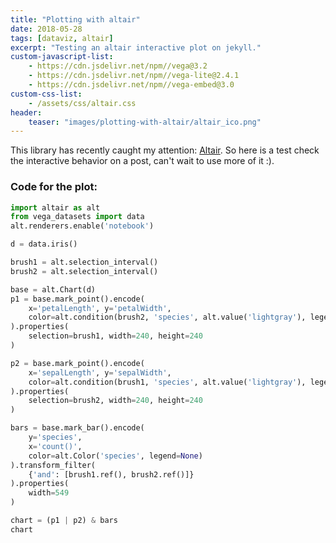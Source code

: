 ```yaml
---
title: "Plotting with altair"
date: 2018-05-28
tags: [dataviz, altair]
excerpt: "Testing an altair interactive plot on jekyll."
custom-javascript-list:
    - https://cdn.jsdelivr.net/npm//vega@3.2
    - https://cdn.jsdelivr.net/npm//vega-lite@2.4.1
    - https://cdn.jsdelivr.net/npm//vega-embed@3.0
custom-css-list:
    - /assets/css/altair.css
header:
    teaser: "images/plotting-with-altair/altair_ico.png"
---
```


This library has recently caught my attention: [Altair](https://altair-viz.github.io). So here is a test check the interactive behavior on a post, can't wait to use more of it :).

<div id="vis"></div>


### Code for the plot:

```python
import altair as alt
from vega_datasets import data
alt.renderers.enable('notebook')

d = data.iris()

brush1 = alt.selection_interval()
brush2 = alt.selection_interval()

base = alt.Chart(d)
p1 = base.mark_point().encode(
    x='petalLength', y='petalWidth',
    color=alt.condition(brush2, 'species', alt.value('lightgray'), legend=None)
).properties(
    selection=brush1, width=240, height=240
)

p2 = base.mark_point().encode(
    x='sepalLength', y='sepalWidth',
    color=alt.condition(brush1, 'species', alt.value('lightgray'), legend=None)
).properties(
    selection=brush2, width=240, height=240
)

bars = base.mark_bar().encode(
    y='species',
    x='count()',
    color=alt.Color('species', legend=None)
).transform_filter(
    {'and': [brush1.ref(), brush2.ref()]}
).properties(
    width=549
)

chart = (p1 | p2) & bars
chart
```

<script type="text/javascript">
var spec = {"config": {"view": {"width": 400, "height": 300}}, "vconcat": [{"hconcat": [{"data": {"values": [{"petalLength": 1.4, "petalWidth": 0.2, "sepalLength": 5.1, "sepalWidth": 3.5, "species": "setosa"}, {"petalLength": 1.4, "petalWidth": 0.2, "sepalLength": 4.9, "sepalWidth": 3.0, "species": "setosa"}, {"petalLength": 1.3, "petalWidth": 0.2, "sepalLength": 4.7, "sepalWidth": 3.2, "species": "setosa"}, {"petalLength": 1.5, "petalWidth": 0.2, "sepalLength": 4.6, "sepalWidth": 3.1, "species": "setosa"}, {"petalLength": 1.4, "petalWidth": 0.2, "sepalLength": 5.0, "sepalWidth": 3.6, "species": "setosa"}, {"petalLength": 1.7000000000000002, "petalWidth": 0.4, "sepalLength": 5.4, "sepalWidth": 3.9, "species": "setosa"}, {"petalLength": 1.4, "petalWidth": 0.30000000000000004, "sepalLength": 4.6, "sepalWidth": 3.4, "species": "setosa"}, {"petalLength": 1.5, "petalWidth": 0.2, "sepalLength": 5.0, "sepalWidth": 3.4, "species": "setosa"}, {"petalLength": 1.4, "petalWidth": 0.2, "sepalLength": 4.4, "sepalWidth": 2.9, "species": "setosa"}, {"petalLength": 1.5, "petalWidth": 0.1, "sepalLength": 4.9, "sepalWidth": 3.1, "species": "setosa"}, {"petalLength": 1.5, "petalWidth": 0.2, "sepalLength": 5.4, "sepalWidth": 3.7, "species": "setosa"}, {"petalLength": 1.6, "petalWidth": 0.2, "sepalLength": 4.8, "sepalWidth": 3.4, "species": "setosa"}, {"petalLength": 1.4, "petalWidth": 0.1, "sepalLength": 4.8, "sepalWidth": 3.0, "species": "setosa"}, {"petalLength": 1.1, "petalWidth": 0.1, "sepalLength": 4.3, "sepalWidth": 3.0, "species": "setosa"}, {"petalLength": 1.2, "petalWidth": 0.2, "sepalLength": 5.8, "sepalWidth": 4.0, "species": "setosa"}, {"petalLength": 1.5, "petalWidth": 0.4, "sepalLength": 5.7, "sepalWidth": 4.4, "species": "setosa"}, {"petalLength": 1.3, "petalWidth": 0.4, "sepalLength": 5.4, "sepalWidth": 3.9, "species": "setosa"}, {"petalLength": 1.4, "petalWidth": 0.30000000000000004, "sepalLength": 5.1, "sepalWidth": 3.5, "species": "setosa"}, {"petalLength": 1.7000000000000002, "petalWidth": 0.30000000000000004, "sepalLength": 5.7, "sepalWidth": 3.8, "species": "setosa"}, {"petalLength": 1.5, "petalWidth": 0.30000000000000004, "sepalLength": 5.1, "sepalWidth": 3.8, "species": "setosa"}, {"petalLength": 1.7000000000000002, "petalWidth": 0.2, "sepalLength": 5.4, "sepalWidth": 3.4, "species": "setosa"}, {"petalLength": 1.5, "petalWidth": 0.4, "sepalLength": 5.1, "sepalWidth": 3.7, "species": "setosa"}, {"petalLength": 1.0, "petalWidth": 0.2, "sepalLength": 4.6, "sepalWidth": 3.6, "species": "setosa"}, {"petalLength": 1.7000000000000002, "petalWidth": 0.5, "sepalLength": 5.1, "sepalWidth": 3.3, "species": "setosa"}, {"petalLength": 1.9, "petalWidth": 0.2, "sepalLength": 4.8, "sepalWidth": 3.4, "species": "setosa"}, {"petalLength": 1.6, "petalWidth": 0.2, "sepalLength": 5.0, "sepalWidth": 3.0, "species": "setosa"}, {"petalLength": 1.6, "petalWidth": 0.4, "sepalLength": 5.0, "sepalWidth": 3.4, "species": "setosa"}, {"petalLength": 1.5, "petalWidth": 0.2, "sepalLength": 5.2, "sepalWidth": 3.5, "species": "setosa"}, {"petalLength": 1.4, "petalWidth": 0.2, "sepalLength": 5.2, "sepalWidth": 3.4, "species": "setosa"}, {"petalLength": 1.6, "petalWidth": 0.2, "sepalLength": 4.7, "sepalWidth": 3.2, "species": "setosa"}, {"petalLength": 1.6, "petalWidth": 0.2, "sepalLength": 4.8, "sepalWidth": 3.1, "species": "setosa"}, {"petalLength": 1.5, "petalWidth": 0.4, "sepalLength": 5.4, "sepalWidth": 3.4, "species": "setosa"}, {"petalLength": 1.5, "petalWidth": 0.1, "sepalLength": 5.2, "sepalWidth": 4.1, "species": "setosa"}, {"petalLength": 1.4, "petalWidth": 0.2, "sepalLength": 5.5, "sepalWidth": 4.2, "species": "setosa"}, {"petalLength": 1.5, "petalWidth": 0.2, "sepalLength": 4.9, "sepalWidth": 3.1, "species": "setosa"}, {"petalLength": 1.2, "petalWidth": 0.2, "sepalLength": 5.0, "sepalWidth": 3.2, "species": "setosa"}, {"petalLength": 1.3, "petalWidth": 0.2, "sepalLength": 5.5, "sepalWidth": 3.5, "species": "setosa"}, {"petalLength": 1.4, "petalWidth": 0.1, "sepalLength": 4.9, "sepalWidth": 3.6, "species": "setosa"}, {"petalLength": 1.3, "petalWidth": 0.2, "sepalLength": 4.4, "sepalWidth": 3.0, "species": "setosa"}, {"petalLength": 1.5, "petalWidth": 0.2, "sepalLength": 5.1, "sepalWidth": 3.4, "species": "setosa"}, {"petalLength": 1.3, "petalWidth": 0.30000000000000004, "sepalLength": 5.0, "sepalWidth": 3.5, "species": "setosa"}, {"petalLength": 1.3, "petalWidth": 0.30000000000000004, "sepalLength": 4.5, "sepalWidth": 2.3, "species": "setosa"}, {"petalLength": 1.3, "petalWidth": 0.2, "sepalLength": 4.4, "sepalWidth": 3.2, "species": "setosa"}, {"petalLength": 1.6, "petalWidth": 0.6000000000000001, "sepalLength": 5.0, "sepalWidth": 3.5, "species": "setosa"}, {"petalLength": 1.9, "petalWidth": 0.4, "sepalLength": 5.1, "sepalWidth": 3.8, "species": "setosa"}, {"petalLength": 1.4, "petalWidth": 0.30000000000000004, "sepalLength": 4.8, "sepalWidth": 3.0, "species": "setosa"}, {"petalLength": 1.6, "petalWidth": 0.2, "sepalLength": 5.1, "sepalWidth": 3.8, "species": "setosa"}, {"petalLength": 1.4, "petalWidth": 0.2, "sepalLength": 4.6, "sepalWidth": 3.2, "species": "setosa"}, {"petalLength": 1.5, "petalWidth": 0.2, "sepalLength": 5.3, "sepalWidth": 3.7, "species": "setosa"}, {"petalLength": 1.4, "petalWidth": 0.2, "sepalLength": 5.0, "sepalWidth": 3.3, "species": "setosa"}, {"petalLength": 4.7, "petalWidth": 1.4, "sepalLength": 7.0, "sepalWidth": 3.2, "species": "versicolor"}, {"petalLength": 4.5, "petalWidth": 1.5, "sepalLength": 6.4, "sepalWidth": 3.2, "species": "versicolor"}, {"petalLength": 4.9, "petalWidth": 1.5, "sepalLength": 6.9, "sepalWidth": 3.1, "species": "versicolor"}, {"petalLength": 4.0, "petalWidth": 1.3, "sepalLength": 5.5, "sepalWidth": 2.3, "species": "versicolor"}, {"petalLength": 4.6, "petalWidth": 1.5, "sepalLength": 6.5, "sepalWidth": 2.8, "species": "versicolor"}, {"petalLength": 4.5, "petalWidth": 1.3, "sepalLength": 5.7, "sepalWidth": 2.8, "species": "versicolor"}, {"petalLength": 4.7, "petalWidth": 1.6, "sepalLength": 6.3, "sepalWidth": 3.3, "species": "versicolor"}, {"petalLength": 3.3, "petalWidth": 1.0, "sepalLength": 4.9, "sepalWidth": 2.4, "species": "versicolor"}, {"petalLength": 4.6, "petalWidth": 1.3, "sepalLength": 6.6, "sepalWidth": 2.9, "species": "versicolor"}, {"petalLength": 3.9, "petalWidth": 1.4, "sepalLength": 5.2, "sepalWidth": 2.7, "species": "versicolor"}, {"petalLength": 3.5, "petalWidth": 1.0, "sepalLength": 5.0, "sepalWidth": 2.0, "species": "versicolor"}, {"petalLength": 4.2, "petalWidth": 1.5, "sepalLength": 5.9, "sepalWidth": 3.0, "species": "versicolor"}, {"petalLength": 4.0, "petalWidth": 1.0, "sepalLength": 6.0, "sepalWidth": 2.2, "species": "versicolor"}, {"petalLength": 4.7, "petalWidth": 1.4, "sepalLength": 6.1, "sepalWidth": 2.9, "species": "versicolor"}, {"petalLength": 3.6, "petalWidth": 1.3, "sepalLength": 5.6, "sepalWidth": 2.9, "species": "versicolor"}, {"petalLength": 4.4, "petalWidth": 1.4, "sepalLength": 6.7, "sepalWidth": 3.1, "species": "versicolor"}, {"petalLength": 4.5, "petalWidth": 1.5, "sepalLength": 5.6, "sepalWidth": 3.0, "species": "versicolor"}, {"petalLength": 4.1, "petalWidth": 1.0, "sepalLength": 5.8, "sepalWidth": 2.7, "species": "versicolor"}, {"petalLength": 4.5, "petalWidth": 1.5, "sepalLength": 6.2, "sepalWidth": 2.2, "species": "versicolor"}, {"petalLength": 3.9, "petalWidth": 1.1, "sepalLength": 5.6, "sepalWidth": 2.5, "species": "versicolor"}, {"petalLength": 4.8, "petalWidth": 1.8, "sepalLength": 5.9, "sepalWidth": 3.2, "species": "versicolor"}, {"petalLength": 4.0, "petalWidth": 1.3, "sepalLength": 6.1, "sepalWidth": 2.8, "species": "versicolor"}, {"petalLength": 4.9, "petalWidth": 1.5, "sepalLength": 6.3, "sepalWidth": 2.5, "species": "versicolor"}, {"petalLength": 4.7, "petalWidth": 1.2, "sepalLength": 6.1, "sepalWidth": 2.8, "species": "versicolor"}, {"petalLength": 4.3, "petalWidth": 1.3, "sepalLength": 6.4, "sepalWidth": 2.9, "species": "versicolor"}, {"petalLength": 4.4, "petalWidth": 1.4, "sepalLength": 6.6, "sepalWidth": 3.0, "species": "versicolor"}, {"petalLength": 4.8, "petalWidth": 1.4, "sepalLength": 6.8, "sepalWidth": 2.8, "species": "versicolor"}, {"petalLength": 5.0, "petalWidth": 1.7000000000000002, "sepalLength": 6.7, "sepalWidth": 3.0, "species": "versicolor"}, {"petalLength": 4.5, "petalWidth": 1.5, "sepalLength": 6.0, "sepalWidth": 2.9, "species": "versicolor"}, {"petalLength": 3.5, "petalWidth": 1.0, "sepalLength": 5.7, "sepalWidth": 2.6, "species": "versicolor"}, {"petalLength": 3.8, "petalWidth": 1.1, "sepalLength": 5.5, "sepalWidth": 2.4, "species": "versicolor"}, {"petalLength": 3.7, "petalWidth": 1.0, "sepalLength": 5.5, "sepalWidth": 2.4, "species": "versicolor"}, {"petalLength": 3.9, "petalWidth": 1.2, "sepalLength": 5.8, "sepalWidth": 2.7, "species": "versicolor"}, {"petalLength": 5.1, "petalWidth": 1.6, "sepalLength": 6.0, "sepalWidth": 2.7, "species": "versicolor"}, {"petalLength": 4.5, "petalWidth": 1.5, "sepalLength": 5.4, "sepalWidth": 3.0, "species": "versicolor"}, {"petalLength": 4.5, "petalWidth": 1.6, "sepalLength": 6.0, "sepalWidth": 3.4, "species": "versicolor"}, {"petalLength": 4.7, "petalWidth": 1.5, "sepalLength": 6.7, "sepalWidth": 3.1, "species": "versicolor"}, {"petalLength": 4.4, "petalWidth": 1.3, "sepalLength": 6.3, "sepalWidth": 2.3, "species": "versicolor"}, {"petalLength": 4.1, "petalWidth": 1.3, "sepalLength": 5.6, "sepalWidth": 3.0, "species": "versicolor"}, {"petalLength": 4.0, "petalWidth": 1.3, "sepalLength": 5.5, "sepalWidth": 2.5, "species": "versicolor"}, {"petalLength": 4.4, "petalWidth": 1.2, "sepalLength": 5.5, "sepalWidth": 2.6, "species": "versicolor"}, {"petalLength": 4.6, "petalWidth": 1.4, "sepalLength": 6.1, "sepalWidth": 3.0, "species": "versicolor"}, {"petalLength": 4.0, "petalWidth": 1.2, "sepalLength": 5.8, "sepalWidth": 2.6, "species": "versicolor"}, {"petalLength": 3.3, "petalWidth": 1.0, "sepalLength": 5.0, "sepalWidth": 2.3, "species": "versicolor"}, {"petalLength": 4.2, "petalWidth": 1.3, "sepalLength": 5.6, "sepalWidth": 2.7, "species": "versicolor"}, {"petalLength": 4.2, "petalWidth": 1.2, "sepalLength": 5.7, "sepalWidth": 3.0, "species": "versicolor"}, {"petalLength": 4.2, "petalWidth": 1.3, "sepalLength": 5.7, "sepalWidth": 2.9, "species": "versicolor"}, {"petalLength": 4.3, "petalWidth": 1.3, "sepalLength": 6.2, "sepalWidth": 2.9, "species": "versicolor"}, {"petalLength": 3.0, "petalWidth": 1.1, "sepalLength": 5.1, "sepalWidth": 2.5, "species": "versicolor"}, {"petalLength": 4.1, "petalWidth": 1.3, "sepalLength": 5.7, "sepalWidth": 2.8, "species": "versicolor"}, {"petalLength": 6.0, "petalWidth": 2.5, "sepalLength": 6.3, "sepalWidth": 3.3, "species": "virginica"}, {"petalLength": 5.1, "petalWidth": 1.9, "sepalLength": 5.8, "sepalWidth": 2.7, "species": "virginica"}, {"petalLength": 5.9, "petalWidth": 2.1, "sepalLength": 7.1, "sepalWidth": 3.0, "species": "virginica"}, {"petalLength": 5.6, "petalWidth": 1.8, "sepalLength": 6.3, "sepalWidth": 2.9, "species": "virginica"}, {"petalLength": 5.8, "petalWidth": 2.2, "sepalLength": 6.5, "sepalWidth": 3.0, "species": "virginica"}, {"petalLength": 6.6, "petalWidth": 2.1, "sepalLength": 7.6, "sepalWidth": 3.0, "species": "virginica"}, {"petalLength": 4.5, "petalWidth": 1.7000000000000002, "sepalLength": 4.9, "sepalWidth": 2.5, "species": "virginica"}, {"petalLength": 6.3, "petalWidth": 1.8, "sepalLength": 7.3, "sepalWidth": 2.9, "species": "virginica"}, {"petalLength": 5.8, "petalWidth": 1.8, "sepalLength": 6.7, "sepalWidth": 2.5, "species": "virginica"}, {"petalLength": 6.1, "petalWidth": 2.5, "sepalLength": 7.2, "sepalWidth": 3.6, "species": "virginica"}, {"petalLength": 5.1, "petalWidth": 2.0, "sepalLength": 6.5, "sepalWidth": 3.2, "species": "virginica"}, {"petalLength": 5.3, "petalWidth": 1.9, "sepalLength": 6.4, "sepalWidth": 2.7, "species": "virginica"}, {"petalLength": 5.5, "petalWidth": 2.1, "sepalLength": 6.8, "sepalWidth": 3.0, "species": "virginica"}, {"petalLength": 5.0, "petalWidth": 2.0, "sepalLength": 5.7, "sepalWidth": 2.5, "species": "virginica"}, {"petalLength": 5.1, "petalWidth": 2.4, "sepalLength": 5.8, "sepalWidth": 2.8, "species": "virginica"}, {"petalLength": 5.3, "petalWidth": 2.3, "sepalLength": 6.4, "sepalWidth": 3.2, "species": "virginica"}, {"petalLength": 5.5, "petalWidth": 1.8, "sepalLength": 6.5, "sepalWidth": 3.0, "species": "virginica"}, {"petalLength": 6.7, "petalWidth": 2.2, "sepalLength": 7.7, "sepalWidth": 3.8, "species": "virginica"}, {"petalLength": 6.9, "petalWidth": 2.3, "sepalLength": 7.7, "sepalWidth": 2.6, "species": "virginica"}, {"petalLength": 5.0, "petalWidth": 1.5, "sepalLength": 6.0, "sepalWidth": 2.2, "species": "virginica"}, {"petalLength": 5.7, "petalWidth": 2.3, "sepalLength": 6.9, "sepalWidth": 3.2, "species": "virginica"}, {"petalLength": 4.9, "petalWidth": 2.0, "sepalLength": 5.6, "sepalWidth": 2.8, "species": "virginica"}, {"petalLength": 6.7, "petalWidth": 2.0, "sepalLength": 7.7, "sepalWidth": 2.8, "species": "virginica"}, {"petalLength": 4.9, "petalWidth": 1.8, "sepalLength": 6.3, "sepalWidth": 2.7, "species": "virginica"}, {"petalLength": 5.7, "petalWidth": 2.1, "sepalLength": 6.7, "sepalWidth": 3.3, "species": "virginica"}, {"petalLength": 6.0, "petalWidth": 1.8, "sepalLength": 7.2, "sepalWidth": 3.2, "species": "virginica"}, {"petalLength": 4.8, "petalWidth": 1.8, "sepalLength": 6.2, "sepalWidth": 2.8, "species": "virginica"}, {"petalLength": 4.9, "petalWidth": 1.8, "sepalLength": 6.1, "sepalWidth": 3.0, "species": "virginica"}, {"petalLength": 5.6, "petalWidth": 2.1, "sepalLength": 6.4, "sepalWidth": 2.8, "species": "virginica"}, {"petalLength": 5.8, "petalWidth": 1.6, "sepalLength": 7.2, "sepalWidth": 3.0, "species": "virginica"}, {"petalLength": 6.1, "petalWidth": 1.9, "sepalLength": 7.4, "sepalWidth": 2.8, "species": "virginica"}, {"petalLength": 6.4, "petalWidth": 2.0, "sepalLength": 7.9, "sepalWidth": 3.8, "species": "virginica"}, {"petalLength": 5.6, "petalWidth": 2.2, "sepalLength": 6.4, "sepalWidth": 2.8, "species": "virginica"}, {"petalLength": 5.1, "petalWidth": 1.5, "sepalLength": 6.3, "sepalWidth": 2.8, "species": "virginica"}, {"petalLength": 5.6, "petalWidth": 1.4, "sepalLength": 6.1, "sepalWidth": 2.6, "species": "virginica"}, {"petalLength": 6.1, "petalWidth": 2.3, "sepalLength": 7.7, "sepalWidth": 3.0, "species": "virginica"}, {"petalLength": 5.6, "petalWidth": 2.4, "sepalLength": 6.3, "sepalWidth": 3.4, "species": "virginica"}, {"petalLength": 5.5, "petalWidth": 1.8, "sepalLength": 6.4, "sepalWidth": 3.1, "species": "virginica"}, {"petalLength": 4.8, "petalWidth": 1.8, "sepalLength": 6.0, "sepalWidth": 3.0, "species": "virginica"}, {"petalLength": 5.4, "petalWidth": 2.1, "sepalLength": 6.9, "sepalWidth": 3.1, "species": "virginica"}, {"petalLength": 5.6, "petalWidth": 2.4, "sepalLength": 6.7, "sepalWidth": 3.1, "species": "virginica"}, {"petalLength": 5.1, "petalWidth": 2.3, "sepalLength": 6.9, "sepalWidth": 3.1, "species": "virginica"}, {"petalLength": 5.1, "petalWidth": 1.9, "sepalLength": 5.8, "sepalWidth": 2.7, "species": "virginica"}, {"petalLength": 5.9, "petalWidth": 2.3, "sepalLength": 6.8, "sepalWidth": 3.2, "species": "virginica"}, {"petalLength": 5.7, "petalWidth": 2.5, "sepalLength": 6.7, "sepalWidth": 3.3, "species": "virginica"}, {"petalLength": 5.2, "petalWidth": 2.3, "sepalLength": 6.7, "sepalWidth": 3.0, "species": "virginica"}, {"petalLength": 5.0, "petalWidth": 1.9, "sepalLength": 6.3, "sepalWidth": 2.5, "species": "virginica"}, {"petalLength": 5.2, "petalWidth": 2.0, "sepalLength": 6.5, "sepalWidth": 3.0, "species": "virginica"}, {"petalLength": 5.4, "petalWidth": 2.3, "sepalLength": 6.2, "sepalWidth": 3.4, "species": "virginica"}, {"petalLength": 5.1, "petalWidth": 1.8, "sepalLength": 5.9, "sepalWidth": 3.0, "species": "virginica"}]}, "mark": "point", "encoding": {"color": {"condition": {"type": "nominal", "field": "species", "legend": null, "selection": "selector070"}, "value": "lightgray"}, "x": {"type": "quantitative", "field": "petalLength"}, "y": {"type": "quantitative", "field": "petalWidth"}}, "height": 240, "selection": {"selector069": {"type": "interval"}}, "width": 240}, {"data": {"values": [{"petalLength": 1.4, "petalWidth": 0.2, "sepalLength": 5.1, "sepalWidth": 3.5, "species": "setosa"}, {"petalLength": 1.4, "petalWidth": 0.2, "sepalLength": 4.9, "sepalWidth": 3.0, "species": "setosa"}, {"petalLength": 1.3, "petalWidth": 0.2, "sepalLength": 4.7, "sepalWidth": 3.2, "species": "setosa"}, {"petalLength": 1.5, "petalWidth": 0.2, "sepalLength": 4.6, "sepalWidth": 3.1, "species": "setosa"}, {"petalLength": 1.4, "petalWidth": 0.2, "sepalLength": 5.0, "sepalWidth": 3.6, "species": "setosa"}, {"petalLength": 1.7000000000000002, "petalWidth": 0.4, "sepalLength": 5.4, "sepalWidth": 3.9, "species": "setosa"}, {"petalLength": 1.4, "petalWidth": 0.30000000000000004, "sepalLength": 4.6, "sepalWidth": 3.4, "species": "setosa"}, {"petalLength": 1.5, "petalWidth": 0.2, "sepalLength": 5.0, "sepalWidth": 3.4, "species": "setosa"}, {"petalLength": 1.4, "petalWidth": 0.2, "sepalLength": 4.4, "sepalWidth": 2.9, "species": "setosa"}, {"petalLength": 1.5, "petalWidth": 0.1, "sepalLength": 4.9, "sepalWidth": 3.1, "species": "setosa"}, {"petalLength": 1.5, "petalWidth": 0.2, "sepalLength": 5.4, "sepalWidth": 3.7, "species": "setosa"}, {"petalLength": 1.6, "petalWidth": 0.2, "sepalLength": 4.8, "sepalWidth": 3.4, "species": "setosa"}, {"petalLength": 1.4, "petalWidth": 0.1, "sepalLength": 4.8, "sepalWidth": 3.0, "species": "setosa"}, {"petalLength": 1.1, "petalWidth": 0.1, "sepalLength": 4.3, "sepalWidth": 3.0, "species": "setosa"}, {"petalLength": 1.2, "petalWidth": 0.2, "sepalLength": 5.8, "sepalWidth": 4.0, "species": "setosa"}, {"petalLength": 1.5, "petalWidth": 0.4, "sepalLength": 5.7, "sepalWidth": 4.4, "species": "setosa"}, {"petalLength": 1.3, "petalWidth": 0.4, "sepalLength": 5.4, "sepalWidth": 3.9, "species": "setosa"}, {"petalLength": 1.4, "petalWidth": 0.30000000000000004, "sepalLength": 5.1, "sepalWidth": 3.5, "species": "setosa"}, {"petalLength": 1.7000000000000002, "petalWidth": 0.30000000000000004, "sepalLength": 5.7, "sepalWidth": 3.8, "species": "setosa"}, {"petalLength": 1.5, "petalWidth": 0.30000000000000004, "sepalLength": 5.1, "sepalWidth": 3.8, "species": "setosa"}, {"petalLength": 1.7000000000000002, "petalWidth": 0.2, "sepalLength": 5.4, "sepalWidth": 3.4, "species": "setosa"}, {"petalLength": 1.5, "petalWidth": 0.4, "sepalLength": 5.1, "sepalWidth": 3.7, "species": "setosa"}, {"petalLength": 1.0, "petalWidth": 0.2, "sepalLength": 4.6, "sepalWidth": 3.6, "species": "setosa"}, {"petalLength": 1.7000000000000002, "petalWidth": 0.5, "sepalLength": 5.1, "sepalWidth": 3.3, "species": "setosa"}, {"petalLength": 1.9, "petalWidth": 0.2, "sepalLength": 4.8, "sepalWidth": 3.4, "species": "setosa"}, {"petalLength": 1.6, "petalWidth": 0.2, "sepalLength": 5.0, "sepalWidth": 3.0, "species": "setosa"}, {"petalLength": 1.6, "petalWidth": 0.4, "sepalLength": 5.0, "sepalWidth": 3.4, "species": "setosa"}, {"petalLength": 1.5, "petalWidth": 0.2, "sepalLength": 5.2, "sepalWidth": 3.5, "species": "setosa"}, {"petalLength": 1.4, "petalWidth": 0.2, "sepalLength": 5.2, "sepalWidth": 3.4, "species": "setosa"}, {"petalLength": 1.6, "petalWidth": 0.2, "sepalLength": 4.7, "sepalWidth": 3.2, "species": "setosa"}, {"petalLength": 1.6, "petalWidth": 0.2, "sepalLength": 4.8, "sepalWidth": 3.1, "species": "setosa"}, {"petalLength": 1.5, "petalWidth": 0.4, "sepalLength": 5.4, "sepalWidth": 3.4, "species": "setosa"}, {"petalLength": 1.5, "petalWidth": 0.1, "sepalLength": 5.2, "sepalWidth": 4.1, "species": "setosa"}, {"petalLength": 1.4, "petalWidth": 0.2, "sepalLength": 5.5, "sepalWidth": 4.2, "species": "setosa"}, {"petalLength": 1.5, "petalWidth": 0.2, "sepalLength": 4.9, "sepalWidth": 3.1, "species": "setosa"}, {"petalLength": 1.2, "petalWidth": 0.2, "sepalLength": 5.0, "sepalWidth": 3.2, "species": "setosa"}, {"petalLength": 1.3, "petalWidth": 0.2, "sepalLength": 5.5, "sepalWidth": 3.5, "species": "setosa"}, {"petalLength": 1.4, "petalWidth": 0.1, "sepalLength": 4.9, "sepalWidth": 3.6, "species": "setosa"}, {"petalLength": 1.3, "petalWidth": 0.2, "sepalLength": 4.4, "sepalWidth": 3.0, "species": "setosa"}, {"petalLength": 1.5, "petalWidth": 0.2, "sepalLength": 5.1, "sepalWidth": 3.4, "species": "setosa"}, {"petalLength": 1.3, "petalWidth": 0.30000000000000004, "sepalLength": 5.0, "sepalWidth": 3.5, "species": "setosa"}, {"petalLength": 1.3, "petalWidth": 0.30000000000000004, "sepalLength": 4.5, "sepalWidth": 2.3, "species": "setosa"}, {"petalLength": 1.3, "petalWidth": 0.2, "sepalLength": 4.4, "sepalWidth": 3.2, "species": "setosa"}, {"petalLength": 1.6, "petalWidth": 0.6000000000000001, "sepalLength": 5.0, "sepalWidth": 3.5, "species": "setosa"}, {"petalLength": 1.9, "petalWidth": 0.4, "sepalLength": 5.1, "sepalWidth": 3.8, "species": "setosa"}, {"petalLength": 1.4, "petalWidth": 0.30000000000000004, "sepalLength": 4.8, "sepalWidth": 3.0, "species": "setosa"}, {"petalLength": 1.6, "petalWidth": 0.2, "sepalLength": 5.1, "sepalWidth": 3.8, "species": "setosa"}, {"petalLength": 1.4, "petalWidth": 0.2, "sepalLength": 4.6, "sepalWidth": 3.2, "species": "setosa"}, {"petalLength": 1.5, "petalWidth": 0.2, "sepalLength": 5.3, "sepalWidth": 3.7, "species": "setosa"}, {"petalLength": 1.4, "petalWidth": 0.2, "sepalLength": 5.0, "sepalWidth": 3.3, "species": "setosa"}, {"petalLength": 4.7, "petalWidth": 1.4, "sepalLength": 7.0, "sepalWidth": 3.2, "species": "versicolor"}, {"petalLength": 4.5, "petalWidth": 1.5, "sepalLength": 6.4, "sepalWidth": 3.2, "species": "versicolor"}, {"petalLength": 4.9, "petalWidth": 1.5, "sepalLength": 6.9, "sepalWidth": 3.1, "species": "versicolor"}, {"petalLength": 4.0, "petalWidth": 1.3, "sepalLength": 5.5, "sepalWidth": 2.3, "species": "versicolor"}, {"petalLength": 4.6, "petalWidth": 1.5, "sepalLength": 6.5, "sepalWidth": 2.8, "species": "versicolor"}, {"petalLength": 4.5, "petalWidth": 1.3, "sepalLength": 5.7, "sepalWidth": 2.8, "species": "versicolor"}, {"petalLength": 4.7, "petalWidth": 1.6, "sepalLength": 6.3, "sepalWidth": 3.3, "species": "versicolor"}, {"petalLength": 3.3, "petalWidth": 1.0, "sepalLength": 4.9, "sepalWidth": 2.4, "species": "versicolor"}, {"petalLength": 4.6, "petalWidth": 1.3, "sepalLength": 6.6, "sepalWidth": 2.9, "species": "versicolor"}, {"petalLength": 3.9, "petalWidth": 1.4, "sepalLength": 5.2, "sepalWidth": 2.7, "species": "versicolor"}, {"petalLength": 3.5, "petalWidth": 1.0, "sepalLength": 5.0, "sepalWidth": 2.0, "species": "versicolor"}, {"petalLength": 4.2, "petalWidth": 1.5, "sepalLength": 5.9, "sepalWidth": 3.0, "species": "versicolor"}, {"petalLength": 4.0, "petalWidth": 1.0, "sepalLength": 6.0, "sepalWidth": 2.2, "species": "versicolor"}, {"petalLength": 4.7, "petalWidth": 1.4, "sepalLength": 6.1, "sepalWidth": 2.9, "species": "versicolor"}, {"petalLength": 3.6, "petalWidth": 1.3, "sepalLength": 5.6, "sepalWidth": 2.9, "species": "versicolor"}, {"petalLength": 4.4, "petalWidth": 1.4, "sepalLength": 6.7, "sepalWidth": 3.1, "species": "versicolor"}, {"petalLength": 4.5, "petalWidth": 1.5, "sepalLength": 5.6, "sepalWidth": 3.0, "species": "versicolor"}, {"petalLength": 4.1, "petalWidth": 1.0, "sepalLength": 5.8, "sepalWidth": 2.7, "species": "versicolor"}, {"petalLength": 4.5, "petalWidth": 1.5, "sepalLength": 6.2, "sepalWidth": 2.2, "species": "versicolor"}, {"petalLength": 3.9, "petalWidth": 1.1, "sepalLength": 5.6, "sepalWidth": 2.5, "species": "versicolor"}, {"petalLength": 4.8, "petalWidth": 1.8, "sepalLength": 5.9, "sepalWidth": 3.2, "species": "versicolor"}, {"petalLength": 4.0, "petalWidth": 1.3, "sepalLength": 6.1, "sepalWidth": 2.8, "species": "versicolor"}, {"petalLength": 4.9, "petalWidth": 1.5, "sepalLength": 6.3, "sepalWidth": 2.5, "species": "versicolor"}, {"petalLength": 4.7, "petalWidth": 1.2, "sepalLength": 6.1, "sepalWidth": 2.8, "species": "versicolor"}, {"petalLength": 4.3, "petalWidth": 1.3, "sepalLength": 6.4, "sepalWidth": 2.9, "species": "versicolor"}, {"petalLength": 4.4, "petalWidth": 1.4, "sepalLength": 6.6, "sepalWidth": 3.0, "species": "versicolor"}, {"petalLength": 4.8, "petalWidth": 1.4, "sepalLength": 6.8, "sepalWidth": 2.8, "species": "versicolor"}, {"petalLength": 5.0, "petalWidth": 1.7000000000000002, "sepalLength": 6.7, "sepalWidth": 3.0, "species": "versicolor"}, {"petalLength": 4.5, "petalWidth": 1.5, "sepalLength": 6.0, "sepalWidth": 2.9, "species": "versicolor"}, {"petalLength": 3.5, "petalWidth": 1.0, "sepalLength": 5.7, "sepalWidth": 2.6, "species": "versicolor"}, {"petalLength": 3.8, "petalWidth": 1.1, "sepalLength": 5.5, "sepalWidth": 2.4, "species": "versicolor"}, {"petalLength": 3.7, "petalWidth": 1.0, "sepalLength": 5.5, "sepalWidth": 2.4, "species": "versicolor"}, {"petalLength": 3.9, "petalWidth": 1.2, "sepalLength": 5.8, "sepalWidth": 2.7, "species": "versicolor"}, {"petalLength": 5.1, "petalWidth": 1.6, "sepalLength": 6.0, "sepalWidth": 2.7, "species": "versicolor"}, {"petalLength": 4.5, "petalWidth": 1.5, "sepalLength": 5.4, "sepalWidth": 3.0, "species": "versicolor"}, {"petalLength": 4.5, "petalWidth": 1.6, "sepalLength": 6.0, "sepalWidth": 3.4, "species": "versicolor"}, {"petalLength": 4.7, "petalWidth": 1.5, "sepalLength": 6.7, "sepalWidth": 3.1, "species": "versicolor"}, {"petalLength": 4.4, "petalWidth": 1.3, "sepalLength": 6.3, "sepalWidth": 2.3, "species": "versicolor"}, {"petalLength": 4.1, "petalWidth": 1.3, "sepalLength": 5.6, "sepalWidth": 3.0, "species": "versicolor"}, {"petalLength": 4.0, "petalWidth": 1.3, "sepalLength": 5.5, "sepalWidth": 2.5, "species": "versicolor"}, {"petalLength": 4.4, "petalWidth": 1.2, "sepalLength": 5.5, "sepalWidth": 2.6, "species": "versicolor"}, {"petalLength": 4.6, "petalWidth": 1.4, "sepalLength": 6.1, "sepalWidth": 3.0, "species": "versicolor"}, {"petalLength": 4.0, "petalWidth": 1.2, "sepalLength": 5.8, "sepalWidth": 2.6, "species": "versicolor"}, {"petalLength": 3.3, "petalWidth": 1.0, "sepalLength": 5.0, "sepalWidth": 2.3, "species": "versicolor"}, {"petalLength": 4.2, "petalWidth": 1.3, "sepalLength": 5.6, "sepalWidth": 2.7, "species": "versicolor"}, {"petalLength": 4.2, "petalWidth": 1.2, "sepalLength": 5.7, "sepalWidth": 3.0, "species": "versicolor"}, {"petalLength": 4.2, "petalWidth": 1.3, "sepalLength": 5.7, "sepalWidth": 2.9, "species": "versicolor"}, {"petalLength": 4.3, "petalWidth": 1.3, "sepalLength": 6.2, "sepalWidth": 2.9, "species": "versicolor"}, {"petalLength": 3.0, "petalWidth": 1.1, "sepalLength": 5.1, "sepalWidth": 2.5, "species": "versicolor"}, {"petalLength": 4.1, "petalWidth": 1.3, "sepalLength": 5.7, "sepalWidth": 2.8, "species": "versicolor"}, {"petalLength": 6.0, "petalWidth": 2.5, "sepalLength": 6.3, "sepalWidth": 3.3, "species": "virginica"}, {"petalLength": 5.1, "petalWidth": 1.9, "sepalLength": 5.8, "sepalWidth": 2.7, "species": "virginica"}, {"petalLength": 5.9, "petalWidth": 2.1, "sepalLength": 7.1, "sepalWidth": 3.0, "species": "virginica"}, {"petalLength": 5.6, "petalWidth": 1.8, "sepalLength": 6.3, "sepalWidth": 2.9, "species": "virginica"}, {"petalLength": 5.8, "petalWidth": 2.2, "sepalLength": 6.5, "sepalWidth": 3.0, "species": "virginica"}, {"petalLength": 6.6, "petalWidth": 2.1, "sepalLength": 7.6, "sepalWidth": 3.0, "species": "virginica"}, {"petalLength": 4.5, "petalWidth": 1.7000000000000002, "sepalLength": 4.9, "sepalWidth": 2.5, "species": "virginica"}, {"petalLength": 6.3, "petalWidth": 1.8, "sepalLength": 7.3, "sepalWidth": 2.9, "species": "virginica"}, {"petalLength": 5.8, "petalWidth": 1.8, "sepalLength": 6.7, "sepalWidth": 2.5, "species": "virginica"}, {"petalLength": 6.1, "petalWidth": 2.5, "sepalLength": 7.2, "sepalWidth": 3.6, "species": "virginica"}, {"petalLength": 5.1, "petalWidth": 2.0, "sepalLength": 6.5, "sepalWidth": 3.2, "species": "virginica"}, {"petalLength": 5.3, "petalWidth": 1.9, "sepalLength": 6.4, "sepalWidth": 2.7, "species": "virginica"}, {"petalLength": 5.5, "petalWidth": 2.1, "sepalLength": 6.8, "sepalWidth": 3.0, "species": "virginica"}, {"petalLength": 5.0, "petalWidth": 2.0, "sepalLength": 5.7, "sepalWidth": 2.5, "species": "virginica"}, {"petalLength": 5.1, "petalWidth": 2.4, "sepalLength": 5.8, "sepalWidth": 2.8, "species": "virginica"}, {"petalLength": 5.3, "petalWidth": 2.3, "sepalLength": 6.4, "sepalWidth": 3.2, "species": "virginica"}, {"petalLength": 5.5, "petalWidth": 1.8, "sepalLength": 6.5, "sepalWidth": 3.0, "species": "virginica"}, {"petalLength": 6.7, "petalWidth": 2.2, "sepalLength": 7.7, "sepalWidth": 3.8, "species": "virginica"}, {"petalLength": 6.9, "petalWidth": 2.3, "sepalLength": 7.7, "sepalWidth": 2.6, "species": "virginica"}, {"petalLength": 5.0, "petalWidth": 1.5, "sepalLength": 6.0, "sepalWidth": 2.2, "species": "virginica"}, {"petalLength": 5.7, "petalWidth": 2.3, "sepalLength": 6.9, "sepalWidth": 3.2, "species": "virginica"}, {"petalLength": 4.9, "petalWidth": 2.0, "sepalLength": 5.6, "sepalWidth": 2.8, "species": "virginica"}, {"petalLength": 6.7, "petalWidth": 2.0, "sepalLength": 7.7, "sepalWidth": 2.8, "species": "virginica"}, {"petalLength": 4.9, "petalWidth": 1.8, "sepalLength": 6.3, "sepalWidth": 2.7, "species": "virginica"}, {"petalLength": 5.7, "petalWidth": 2.1, "sepalLength": 6.7, "sepalWidth": 3.3, "species": "virginica"}, {"petalLength": 6.0, "petalWidth": 1.8, "sepalLength": 7.2, "sepalWidth": 3.2, "species": "virginica"}, {"petalLength": 4.8, "petalWidth": 1.8, "sepalLength": 6.2, "sepalWidth": 2.8, "species": "virginica"}, {"petalLength": 4.9, "petalWidth": 1.8, "sepalLength": 6.1, "sepalWidth": 3.0, "species": "virginica"}, {"petalLength": 5.6, "petalWidth": 2.1, "sepalLength": 6.4, "sepalWidth": 2.8, "species": "virginica"}, {"petalLength": 5.8, "petalWidth": 1.6, "sepalLength": 7.2, "sepalWidth": 3.0, "species": "virginica"}, {"petalLength": 6.1, "petalWidth": 1.9, "sepalLength": 7.4, "sepalWidth": 2.8, "species": "virginica"}, {"petalLength": 6.4, "petalWidth": 2.0, "sepalLength": 7.9, "sepalWidth": 3.8, "species": "virginica"}, {"petalLength": 5.6, "petalWidth": 2.2, "sepalLength": 6.4, "sepalWidth": 2.8, "species": "virginica"}, {"petalLength": 5.1, "petalWidth": 1.5, "sepalLength": 6.3, "sepalWidth": 2.8, "species": "virginica"}, {"petalLength": 5.6, "petalWidth": 1.4, "sepalLength": 6.1, "sepalWidth": 2.6, "species": "virginica"}, {"petalLength": 6.1, "petalWidth": 2.3, "sepalLength": 7.7, "sepalWidth": 3.0, "species": "virginica"}, {"petalLength": 5.6, "petalWidth": 2.4, "sepalLength": 6.3, "sepalWidth": 3.4, "species": "virginica"}, {"petalLength": 5.5, "petalWidth": 1.8, "sepalLength": 6.4, "sepalWidth": 3.1, "species": "virginica"}, {"petalLength": 4.8, "petalWidth": 1.8, "sepalLength": 6.0, "sepalWidth": 3.0, "species": "virginica"}, {"petalLength": 5.4, "petalWidth": 2.1, "sepalLength": 6.9, "sepalWidth": 3.1, "species": "virginica"}, {"petalLength": 5.6, "petalWidth": 2.4, "sepalLength": 6.7, "sepalWidth": 3.1, "species": "virginica"}, {"petalLength": 5.1, "petalWidth": 2.3, "sepalLength": 6.9, "sepalWidth": 3.1, "species": "virginica"}, {"petalLength": 5.1, "petalWidth": 1.9, "sepalLength": 5.8, "sepalWidth": 2.7, "species": "virginica"}, {"petalLength": 5.9, "petalWidth": 2.3, "sepalLength": 6.8, "sepalWidth": 3.2, "species": "virginica"}, {"petalLength": 5.7, "petalWidth": 2.5, "sepalLength": 6.7, "sepalWidth": 3.3, "species": "virginica"}, {"petalLength": 5.2, "petalWidth": 2.3, "sepalLength": 6.7, "sepalWidth": 3.0, "species": "virginica"}, {"petalLength": 5.0, "petalWidth": 1.9, "sepalLength": 6.3, "sepalWidth": 2.5, "species": "virginica"}, {"petalLength": 5.2, "petalWidth": 2.0, "sepalLength": 6.5, "sepalWidth": 3.0, "species": "virginica"}, {"petalLength": 5.4, "petalWidth": 2.3, "sepalLength": 6.2, "sepalWidth": 3.4, "species": "virginica"}, {"petalLength": 5.1, "petalWidth": 1.8, "sepalLength": 5.9, "sepalWidth": 3.0, "species": "virginica"}]}, "mark": "point", "encoding": {"color": {"condition": {"type": "nominal", "field": "species", "legend": null, "selection": "selector069"}, "value": "lightgray"}, "x": {"type": "quantitative", "field": "sepalLength"}, "y": {"type": "quantitative", "field": "sepalWidth"}}, "height": 240, "selection": {"selector070": {"type": "interval"}}, "width": 240}]}, {"data": {"values": [{"petalLength": 1.4, "petalWidth": 0.2, "sepalLength": 5.1, "sepalWidth": 3.5, "species": "setosa"}, {"petalLength": 1.4, "petalWidth": 0.2, "sepalLength": 4.9, "sepalWidth": 3.0, "species": "setosa"}, {"petalLength": 1.3, "petalWidth": 0.2, "sepalLength": 4.7, "sepalWidth": 3.2, "species": "setosa"}, {"petalLength": 1.5, "petalWidth": 0.2, "sepalLength": 4.6, "sepalWidth": 3.1, "species": "setosa"}, {"petalLength": 1.4, "petalWidth": 0.2, "sepalLength": 5.0, "sepalWidth": 3.6, "species": "setosa"}, {"petalLength": 1.7000000000000002, "petalWidth": 0.4, "sepalLength": 5.4, "sepalWidth": 3.9, "species": "setosa"}, {"petalLength": 1.4, "petalWidth": 0.30000000000000004, "sepalLength": 4.6, "sepalWidth": 3.4, "species": "setosa"}, {"petalLength": 1.5, "petalWidth": 0.2, "sepalLength": 5.0, "sepalWidth": 3.4, "species": "setosa"}, {"petalLength": 1.4, "petalWidth": 0.2, "sepalLength": 4.4, "sepalWidth": 2.9, "species": "setosa"}, {"petalLength": 1.5, "petalWidth": 0.1, "sepalLength": 4.9, "sepalWidth": 3.1, "species": "setosa"}, {"petalLength": 1.5, "petalWidth": 0.2, "sepalLength": 5.4, "sepalWidth": 3.7, "species": "setosa"}, {"petalLength": 1.6, "petalWidth": 0.2, "sepalLength": 4.8, "sepalWidth": 3.4, "species": "setosa"}, {"petalLength": 1.4, "petalWidth": 0.1, "sepalLength": 4.8, "sepalWidth": 3.0, "species": "setosa"}, {"petalLength": 1.1, "petalWidth": 0.1, "sepalLength": 4.3, "sepalWidth": 3.0, "species": "setosa"}, {"petalLength": 1.2, "petalWidth": 0.2, "sepalLength": 5.8, "sepalWidth": 4.0, "species": "setosa"}, {"petalLength": 1.5, "petalWidth": 0.4, "sepalLength": 5.7, "sepalWidth": 4.4, "species": "setosa"}, {"petalLength": 1.3, "petalWidth": 0.4, "sepalLength": 5.4, "sepalWidth": 3.9, "species": "setosa"}, {"petalLength": 1.4, "petalWidth": 0.30000000000000004, "sepalLength": 5.1, "sepalWidth": 3.5, "species": "setosa"}, {"petalLength": 1.7000000000000002, "petalWidth": 0.30000000000000004, "sepalLength": 5.7, "sepalWidth": 3.8, "species": "setosa"}, {"petalLength": 1.5, "petalWidth": 0.30000000000000004, "sepalLength": 5.1, "sepalWidth": 3.8, "species": "setosa"}, {"petalLength": 1.7000000000000002, "petalWidth": 0.2, "sepalLength": 5.4, "sepalWidth": 3.4, "species": "setosa"}, {"petalLength": 1.5, "petalWidth": 0.4, "sepalLength": 5.1, "sepalWidth": 3.7, "species": "setosa"}, {"petalLength": 1.0, "petalWidth": 0.2, "sepalLength": 4.6, "sepalWidth": 3.6, "species": "setosa"}, {"petalLength": 1.7000000000000002, "petalWidth": 0.5, "sepalLength": 5.1, "sepalWidth": 3.3, "species": "setosa"}, {"petalLength": 1.9, "petalWidth": 0.2, "sepalLength": 4.8, "sepalWidth": 3.4, "species": "setosa"}, {"petalLength": 1.6, "petalWidth": 0.2, "sepalLength": 5.0, "sepalWidth": 3.0, "species": "setosa"}, {"petalLength": 1.6, "petalWidth": 0.4, "sepalLength": 5.0, "sepalWidth": 3.4, "species": "setosa"}, {"petalLength": 1.5, "petalWidth": 0.2, "sepalLength": 5.2, "sepalWidth": 3.5, "species": "setosa"}, {"petalLength": 1.4, "petalWidth": 0.2, "sepalLength": 5.2, "sepalWidth": 3.4, "species": "setosa"}, {"petalLength": 1.6, "petalWidth": 0.2, "sepalLength": 4.7, "sepalWidth": 3.2, "species": "setosa"}, {"petalLength": 1.6, "petalWidth": 0.2, "sepalLength": 4.8, "sepalWidth": 3.1, "species": "setosa"}, {"petalLength": 1.5, "petalWidth": 0.4, "sepalLength": 5.4, "sepalWidth": 3.4, "species": "setosa"}, {"petalLength": 1.5, "petalWidth": 0.1, "sepalLength": 5.2, "sepalWidth": 4.1, "species": "setosa"}, {"petalLength": 1.4, "petalWidth": 0.2, "sepalLength": 5.5, "sepalWidth": 4.2, "species": "setosa"}, {"petalLength": 1.5, "petalWidth": 0.2, "sepalLength": 4.9, "sepalWidth": 3.1, "species": "setosa"}, {"petalLength": 1.2, "petalWidth": 0.2, "sepalLength": 5.0, "sepalWidth": 3.2, "species": "setosa"}, {"petalLength": 1.3, "petalWidth": 0.2, "sepalLength": 5.5, "sepalWidth": 3.5, "species": "setosa"}, {"petalLength": 1.4, "petalWidth": 0.1, "sepalLength": 4.9, "sepalWidth": 3.6, "species": "setosa"}, {"petalLength": 1.3, "petalWidth": 0.2, "sepalLength": 4.4, "sepalWidth": 3.0, "species": "setosa"}, {"petalLength": 1.5, "petalWidth": 0.2, "sepalLength": 5.1, "sepalWidth": 3.4, "species": "setosa"}, {"petalLength": 1.3, "petalWidth": 0.30000000000000004, "sepalLength": 5.0, "sepalWidth": 3.5, "species": "setosa"}, {"petalLength": 1.3, "petalWidth": 0.30000000000000004, "sepalLength": 4.5, "sepalWidth": 2.3, "species": "setosa"}, {"petalLength": 1.3, "petalWidth": 0.2, "sepalLength": 4.4, "sepalWidth": 3.2, "species": "setosa"}, {"petalLength": 1.6, "petalWidth": 0.6000000000000001, "sepalLength": 5.0, "sepalWidth": 3.5, "species": "setosa"}, {"petalLength": 1.9, "petalWidth": 0.4, "sepalLength": 5.1, "sepalWidth": 3.8, "species": "setosa"}, {"petalLength": 1.4, "petalWidth": 0.30000000000000004, "sepalLength": 4.8, "sepalWidth": 3.0, "species": "setosa"}, {"petalLength": 1.6, "petalWidth": 0.2, "sepalLength": 5.1, "sepalWidth": 3.8, "species": "setosa"}, {"petalLength": 1.4, "petalWidth": 0.2, "sepalLength": 4.6, "sepalWidth": 3.2, "species": "setosa"}, {"petalLength": 1.5, "petalWidth": 0.2, "sepalLength": 5.3, "sepalWidth": 3.7, "species": "setosa"}, {"petalLength": 1.4, "petalWidth": 0.2, "sepalLength": 5.0, "sepalWidth": 3.3, "species": "setosa"}, {"petalLength": 4.7, "petalWidth": 1.4, "sepalLength": 7.0, "sepalWidth": 3.2, "species": "versicolor"}, {"petalLength": 4.5, "petalWidth": 1.5, "sepalLength": 6.4, "sepalWidth": 3.2, "species": "versicolor"}, {"petalLength": 4.9, "petalWidth": 1.5, "sepalLength": 6.9, "sepalWidth": 3.1, "species": "versicolor"}, {"petalLength": 4.0, "petalWidth": 1.3, "sepalLength": 5.5, "sepalWidth": 2.3, "species": "versicolor"}, {"petalLength": 4.6, "petalWidth": 1.5, "sepalLength": 6.5, "sepalWidth": 2.8, "species": "versicolor"}, {"petalLength": 4.5, "petalWidth": 1.3, "sepalLength": 5.7, "sepalWidth": 2.8, "species": "versicolor"}, {"petalLength": 4.7, "petalWidth": 1.6, "sepalLength": 6.3, "sepalWidth": 3.3, "species": "versicolor"}, {"petalLength": 3.3, "petalWidth": 1.0, "sepalLength": 4.9, "sepalWidth": 2.4, "species": "versicolor"}, {"petalLength": 4.6, "petalWidth": 1.3, "sepalLength": 6.6, "sepalWidth": 2.9, "species": "versicolor"}, {"petalLength": 3.9, "petalWidth": 1.4, "sepalLength": 5.2, "sepalWidth": 2.7, "species": "versicolor"}, {"petalLength": 3.5, "petalWidth": 1.0, "sepalLength": 5.0, "sepalWidth": 2.0, "species": "versicolor"}, {"petalLength": 4.2, "petalWidth": 1.5, "sepalLength": 5.9, "sepalWidth": 3.0, "species": "versicolor"}, {"petalLength": 4.0, "petalWidth": 1.0, "sepalLength": 6.0, "sepalWidth": 2.2, "species": "versicolor"}, {"petalLength": 4.7, "petalWidth": 1.4, "sepalLength": 6.1, "sepalWidth": 2.9, "species": "versicolor"}, {"petalLength": 3.6, "petalWidth": 1.3, "sepalLength": 5.6, "sepalWidth": 2.9, "species": "versicolor"}, {"petalLength": 4.4, "petalWidth": 1.4, "sepalLength": 6.7, "sepalWidth": 3.1, "species": "versicolor"}, {"petalLength": 4.5, "petalWidth": 1.5, "sepalLength": 5.6, "sepalWidth": 3.0, "species": "versicolor"}, {"petalLength": 4.1, "petalWidth": 1.0, "sepalLength": 5.8, "sepalWidth": 2.7, "species": "versicolor"}, {"petalLength": 4.5, "petalWidth": 1.5, "sepalLength": 6.2, "sepalWidth": 2.2, "species": "versicolor"}, {"petalLength": 3.9, "petalWidth": 1.1, "sepalLength": 5.6, "sepalWidth": 2.5, "species": "versicolor"}, {"petalLength": 4.8, "petalWidth": 1.8, "sepalLength": 5.9, "sepalWidth": 3.2, "species": "versicolor"}, {"petalLength": 4.0, "petalWidth": 1.3, "sepalLength": 6.1, "sepalWidth": 2.8, "species": "versicolor"}, {"petalLength": 4.9, "petalWidth": 1.5, "sepalLength": 6.3, "sepalWidth": 2.5, "species": "versicolor"}, {"petalLength": 4.7, "petalWidth": 1.2, "sepalLength": 6.1, "sepalWidth": 2.8, "species": "versicolor"}, {"petalLength": 4.3, "petalWidth": 1.3, "sepalLength": 6.4, "sepalWidth": 2.9, "species": "versicolor"}, {"petalLength": 4.4, "petalWidth": 1.4, "sepalLength": 6.6, "sepalWidth": 3.0, "species": "versicolor"}, {"petalLength": 4.8, "petalWidth": 1.4, "sepalLength": 6.8, "sepalWidth": 2.8, "species": "versicolor"}, {"petalLength": 5.0, "petalWidth": 1.7000000000000002, "sepalLength": 6.7, "sepalWidth": 3.0, "species": "versicolor"}, {"petalLength": 4.5, "petalWidth": 1.5, "sepalLength": 6.0, "sepalWidth": 2.9, "species": "versicolor"}, {"petalLength": 3.5, "petalWidth": 1.0, "sepalLength": 5.7, "sepalWidth": 2.6, "species": "versicolor"}, {"petalLength": 3.8, "petalWidth": 1.1, "sepalLength": 5.5, "sepalWidth": 2.4, "species": "versicolor"}, {"petalLength": 3.7, "petalWidth": 1.0, "sepalLength": 5.5, "sepalWidth": 2.4, "species": "versicolor"}, {"petalLength": 3.9, "petalWidth": 1.2, "sepalLength": 5.8, "sepalWidth": 2.7, "species": "versicolor"}, {"petalLength": 5.1, "petalWidth": 1.6, "sepalLength": 6.0, "sepalWidth": 2.7, "species": "versicolor"}, {"petalLength": 4.5, "petalWidth": 1.5, "sepalLength": 5.4, "sepalWidth": 3.0, "species": "versicolor"}, {"petalLength": 4.5, "petalWidth": 1.6, "sepalLength": 6.0, "sepalWidth": 3.4, "species": "versicolor"}, {"petalLength": 4.7, "petalWidth": 1.5, "sepalLength": 6.7, "sepalWidth": 3.1, "species": "versicolor"}, {"petalLength": 4.4, "petalWidth": 1.3, "sepalLength": 6.3, "sepalWidth": 2.3, "species": "versicolor"}, {"petalLength": 4.1, "petalWidth": 1.3, "sepalLength": 5.6, "sepalWidth": 3.0, "species": "versicolor"}, {"petalLength": 4.0, "petalWidth": 1.3, "sepalLength": 5.5, "sepalWidth": 2.5, "species": "versicolor"}, {"petalLength": 4.4, "petalWidth": 1.2, "sepalLength": 5.5, "sepalWidth": 2.6, "species": "versicolor"}, {"petalLength": 4.6, "petalWidth": 1.4, "sepalLength": 6.1, "sepalWidth": 3.0, "species": "versicolor"}, {"petalLength": 4.0, "petalWidth": 1.2, "sepalLength": 5.8, "sepalWidth": 2.6, "species": "versicolor"}, {"petalLength": 3.3, "petalWidth": 1.0, "sepalLength": 5.0, "sepalWidth": 2.3, "species": "versicolor"}, {"petalLength": 4.2, "petalWidth": 1.3, "sepalLength": 5.6, "sepalWidth": 2.7, "species": "versicolor"}, {"petalLength": 4.2, "petalWidth": 1.2, "sepalLength": 5.7, "sepalWidth": 3.0, "species": "versicolor"}, {"petalLength": 4.2, "petalWidth": 1.3, "sepalLength": 5.7, "sepalWidth": 2.9, "species": "versicolor"}, {"petalLength": 4.3, "petalWidth": 1.3, "sepalLength": 6.2, "sepalWidth": 2.9, "species": "versicolor"}, {"petalLength": 3.0, "petalWidth": 1.1, "sepalLength": 5.1, "sepalWidth": 2.5, "species": "versicolor"}, {"petalLength": 4.1, "petalWidth": 1.3, "sepalLength": 5.7, "sepalWidth": 2.8, "species": "versicolor"}, {"petalLength": 6.0, "petalWidth": 2.5, "sepalLength": 6.3, "sepalWidth": 3.3, "species": "virginica"}, {"petalLength": 5.1, "petalWidth": 1.9, "sepalLength": 5.8, "sepalWidth": 2.7, "species": "virginica"}, {"petalLength": 5.9, "petalWidth": 2.1, "sepalLength": 7.1, "sepalWidth": 3.0, "species": "virginica"}, {"petalLength": 5.6, "petalWidth": 1.8, "sepalLength": 6.3, "sepalWidth": 2.9, "species": "virginica"}, {"petalLength": 5.8, "petalWidth": 2.2, "sepalLength": 6.5, "sepalWidth": 3.0, "species": "virginica"}, {"petalLength": 6.6, "petalWidth": 2.1, "sepalLength": 7.6, "sepalWidth": 3.0, "species": "virginica"}, {"petalLength": 4.5, "petalWidth": 1.7000000000000002, "sepalLength": 4.9, "sepalWidth": 2.5, "species": "virginica"}, {"petalLength": 6.3, "petalWidth": 1.8, "sepalLength": 7.3, "sepalWidth": 2.9, "species": "virginica"}, {"petalLength": 5.8, "petalWidth": 1.8, "sepalLength": 6.7, "sepalWidth": 2.5, "species": "virginica"}, {"petalLength": 6.1, "petalWidth": 2.5, "sepalLength": 7.2, "sepalWidth": 3.6, "species": "virginica"}, {"petalLength": 5.1, "petalWidth": 2.0, "sepalLength": 6.5, "sepalWidth": 3.2, "species": "virginica"}, {"petalLength": 5.3, "petalWidth": 1.9, "sepalLength": 6.4, "sepalWidth": 2.7, "species": "virginica"}, {"petalLength": 5.5, "petalWidth": 2.1, "sepalLength": 6.8, "sepalWidth": 3.0, "species": "virginica"}, {"petalLength": 5.0, "petalWidth": 2.0, "sepalLength": 5.7, "sepalWidth": 2.5, "species": "virginica"}, {"petalLength": 5.1, "petalWidth": 2.4, "sepalLength": 5.8, "sepalWidth": 2.8, "species": "virginica"}, {"petalLength": 5.3, "petalWidth": 2.3, "sepalLength": 6.4, "sepalWidth": 3.2, "species": "virginica"}, {"petalLength": 5.5, "petalWidth": 1.8, "sepalLength": 6.5, "sepalWidth": 3.0, "species": "virginica"}, {"petalLength": 6.7, "petalWidth": 2.2, "sepalLength": 7.7, "sepalWidth": 3.8, "species": "virginica"}, {"petalLength": 6.9, "petalWidth": 2.3, "sepalLength": 7.7, "sepalWidth": 2.6, "species": "virginica"}, {"petalLength": 5.0, "petalWidth": 1.5, "sepalLength": 6.0, "sepalWidth": 2.2, "species": "virginica"}, {"petalLength": 5.7, "petalWidth": 2.3, "sepalLength": 6.9, "sepalWidth": 3.2, "species": "virginica"}, {"petalLength": 4.9, "petalWidth": 2.0, "sepalLength": 5.6, "sepalWidth": 2.8, "species": "virginica"}, {"petalLength": 6.7, "petalWidth": 2.0, "sepalLength": 7.7, "sepalWidth": 2.8, "species": "virginica"}, {"petalLength": 4.9, "petalWidth": 1.8, "sepalLength": 6.3, "sepalWidth": 2.7, "species": "virginica"}, {"petalLength": 5.7, "petalWidth": 2.1, "sepalLength": 6.7, "sepalWidth": 3.3, "species": "virginica"}, {"petalLength": 6.0, "petalWidth": 1.8, "sepalLength": 7.2, "sepalWidth": 3.2, "species": "virginica"}, {"petalLength": 4.8, "petalWidth": 1.8, "sepalLength": 6.2, "sepalWidth": 2.8, "species": "virginica"}, {"petalLength": 4.9, "petalWidth": 1.8, "sepalLength": 6.1, "sepalWidth": 3.0, "species": "virginica"}, {"petalLength": 5.6, "petalWidth": 2.1, "sepalLength": 6.4, "sepalWidth": 2.8, "species": "virginica"}, {"petalLength": 5.8, "petalWidth": 1.6, "sepalLength": 7.2, "sepalWidth": 3.0, "species": "virginica"}, {"petalLength": 6.1, "petalWidth": 1.9, "sepalLength": 7.4, "sepalWidth": 2.8, "species": "virginica"}, {"petalLength": 6.4, "petalWidth": 2.0, "sepalLength": 7.9, "sepalWidth": 3.8, "species": "virginica"}, {"petalLength": 5.6, "petalWidth": 2.2, "sepalLength": 6.4, "sepalWidth": 2.8, "species": "virginica"}, {"petalLength": 5.1, "petalWidth": 1.5, "sepalLength": 6.3, "sepalWidth": 2.8, "species": "virginica"}, {"petalLength": 5.6, "petalWidth": 1.4, "sepalLength": 6.1, "sepalWidth": 2.6, "species": "virginica"}, {"petalLength": 6.1, "petalWidth": 2.3, "sepalLength": 7.7, "sepalWidth": 3.0, "species": "virginica"}, {"petalLength": 5.6, "petalWidth": 2.4, "sepalLength": 6.3, "sepalWidth": 3.4, "species": "virginica"}, {"petalLength": 5.5, "petalWidth": 1.8, "sepalLength": 6.4, "sepalWidth": 3.1, "species": "virginica"}, {"petalLength": 4.8, "petalWidth": 1.8, "sepalLength": 6.0, "sepalWidth": 3.0, "species": "virginica"}, {"petalLength": 5.4, "petalWidth": 2.1, "sepalLength": 6.9, "sepalWidth": 3.1, "species": "virginica"}, {"petalLength": 5.6, "petalWidth": 2.4, "sepalLength": 6.7, "sepalWidth": 3.1, "species": "virginica"}, {"petalLength": 5.1, "petalWidth": 2.3, "sepalLength": 6.9, "sepalWidth": 3.1, "species": "virginica"}, {"petalLength": 5.1, "petalWidth": 1.9, "sepalLength": 5.8, "sepalWidth": 2.7, "species": "virginica"}, {"petalLength": 5.9, "petalWidth": 2.3, "sepalLength": 6.8, "sepalWidth": 3.2, "species": "virginica"}, {"petalLength": 5.7, "petalWidth": 2.5, "sepalLength": 6.7, "sepalWidth": 3.3, "species": "virginica"}, {"petalLength": 5.2, "petalWidth": 2.3, "sepalLength": 6.7, "sepalWidth": 3.0, "species": "virginica"}, {"petalLength": 5.0, "petalWidth": 1.9, "sepalLength": 6.3, "sepalWidth": 2.5, "species": "virginica"}, {"petalLength": 5.2, "petalWidth": 2.0, "sepalLength": 6.5, "sepalWidth": 3.0, "species": "virginica"}, {"petalLength": 5.4, "petalWidth": 2.3, "sepalLength": 6.2, "sepalWidth": 3.4, "species": "virginica"}, {"petalLength": 5.1, "petalWidth": 1.8, "sepalLength": 5.9, "sepalWidth": 3.0, "species": "virginica"}]}, "mark": "bar", "encoding": {"color": {"type": "nominal", "field": "species", "legend": null}, "x": {"type": "quantitative", "aggregate": "count"}, "y": {"type": "nominal", "field": "species"}}, "transform": [{"filter": {"and": [{"selection": "selector069"}, {"selection": "selector070"}]}}], "width": 549}], "$schema": "https://vega.github.io/schema/vega-lite/v2.4.1.json"};
var embed_opt = {"mode": "vega-lite"};

function showError(el, error){
    el.innerHTML = ('<div class="error">'
                    + '<p>JavaScript Error: ' + error.message + '</p>'
                    + "<p>This usually means there's a typo in your chart specification. "
                    + "See the javascript console for the full traceback.</p>"
                    + '</div>');
    throw error;
}
const el = document.getElementById('vis');
vegaEmbed("#vis", spec, embed_opt)
    .catch(error => showError(el, error));
</script>
